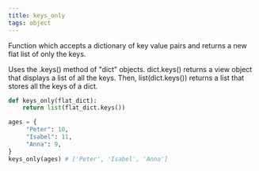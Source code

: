 ```yaml
---
title: keys_only
tags: object
---
```

Function which accepts a dictionary of key value pairs and returns a new flat list of only the keys.

Uses the .keys() method of "dict" objects. dict.keys() returns a view object that displays a list of all the keys. Then, list(dict.keys()) returns a list that stores all the keys of a dict.

``` python
def keys_only(flat_dict):
    return list(flat_dict.keys())
```

``` python
ages = {
     "Peter": 10,
     "Isabel": 11,
     "Anna": 9,
}
keys_only(ages) # ['Peter', 'Isabel', 'Anna']
```